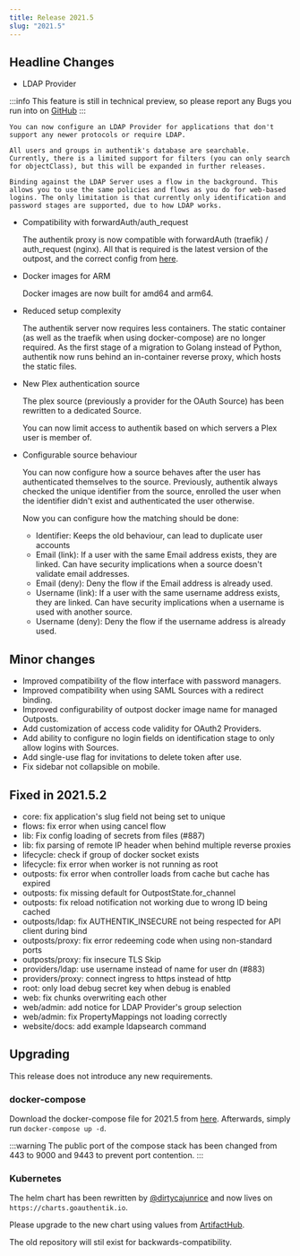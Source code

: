 ```yaml
---
title: Release 2021.5
slug: "2021.5"
---
```


## Headline Changes

- LDAP Provider

:::info
This feature is still in technical preview, so please report any Bugs you run into on [GitHub](https://github.com/goauthentik/authentik/issues)
:::

    You can now configure an LDAP Provider for applications that don't support any newer protocols or require LDAP.

    All users and groups in authentik's database are searchable. Currently, there is a limited support for filters (you can only search for objectClass), but this will be expanded in further releases.

    Binding against the LDAP Server uses a flow in the background. This allows you to use the same policies and flows as you do for web-based logins. The only limitation is that currently only identification and password stages are supported, due to how LDAP works.

- Compatibility with forwardAuth/auth_request

    The authentik proxy is now compatible with forwardAuth (traefik) / auth_request (nginx). All that is required is the latest version of the outpost,
    and the correct config from [here](../outposts/proxy.mdx).

- Docker images for ARM

    Docker images are now built for amd64 and arm64.

- Reduced setup complexity

    The authentik server now requires less containers. The static container (as well as the traefik when using docker-compose) are no longer required. As the first stage of a migration to Golang instead of Python, authentik now runs behind an in-container reverse proxy, which hosts the static files.

- New Plex authentication source

    The plex source (previously a provider for the OAuth Source) has been rewritten to a dedicated Source.

    You can now limit access to authentik based on which servers a Plex user is member of.

- Configurable source behaviour

    You can now configure how a source behaves after the user has authenticated themselves to the source. Previously, authentik always checked the unique identifier from the source, enrolled the user when the identifier didn't exist and authenticated the user otherwise.

    Now you can configure how the matching should be done:

    - Identifier: Keeps the old behaviour, can lead to duplicate user accounts
    - Email (link): If a user with the same Email address exists, they are linked. Can have security implications when a source doesn't validate email addresses.
    - Email (deny): Deny the flow if the Email address is already used.
    - Username (link): If a user with the same username address exists, they are linked. Can have security implications when a username is used with another source.
    - Username (deny): Deny the flow if the username address is already used.

## Minor changes

- Improved compatibility of the flow interface with password managers.
- Improved compatibility when using SAML Sources with a redirect binding.
- Improved configurability of outpost docker image name for managed Outposts.
- Add customization of access code validity for OAuth2 Providers.
- Add ability to configure no login fields on identification stage to only allow logins with Sources.
- Add single-use flag for invitations to delete token after use.
- Fix sidebar not collapsible on mobile.

## Fixed in 2021.5.2

- core: fix application's slug field not being set to unique
- flows: fix error when using cancel flow
- lib: Fix config loading of secrets from files (#887)
- lib: fix parsing of remote IP header when behind multiple reverse proxies
- lifecycle: check if group of docker socket exists
- lifecycle: fix error when worker is not running as root
- outposts: fix error when controller loads from cache but cache has expired
- outposts: fix missing default for OutpostState.for_channel
- outposts: fix reload notification not working due to wrong ID being cached
- outposts/ldap: fix AUTHENTIK_INSECURE not being respected for API client during bind
- outposts/proxy: fix error redeeming code when using non-standard ports
- outposts/proxy: fix insecure TLS Skip
- providers/ldap: use username instead of name for user dn (#883)
- providers/proxy: connect ingress to https instead of http
- root: only load debug secret key when debug is enabled
- web: fix chunks overwriting each other
- web/admin: add notice for LDAP Provider's group selection
- web/admin: fix PropertyMappings not loading correctly
- website/docs: add example ldapsearch command

## Upgrading

This release does not introduce any new requirements.

### docker-compose

Download the docker-compose file for 2021.5 from [here](https://raw.githubusercontent.com/goauthentik/authentik/version-2021.5/docker-compose.yml). Afterwards, simply run `docker-compose up -d`.

:::warning
The public port of the compose stack has been changed from 443 to 9000 and 9443 to prevent port contention.
:::

### Kubernetes

The helm chart has been rewritten by [@dirtycajunrice](https://github.com/dirtycajunrice) and now lives on `https://charts.goauthentik.io`.

Please upgrade to the new chart using values from [ArtifactHub](https://artifacthub.io/packages/helm/goauthentik/authentik).

The old repository will stil exist for backwards-compatibility.
